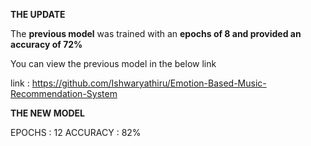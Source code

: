 **THE UPDATE**

The **previous model** was trained with an **epochs of 8 and provided an accuracy of 72%** 

You can view the previous model in the below link

link : https://github.com/Ishwaryathiru/Emotion-Based-Music-Recommendation-System

**THE NEW MODEL**

EPOCHS : 12
ACCURACY : 82%
